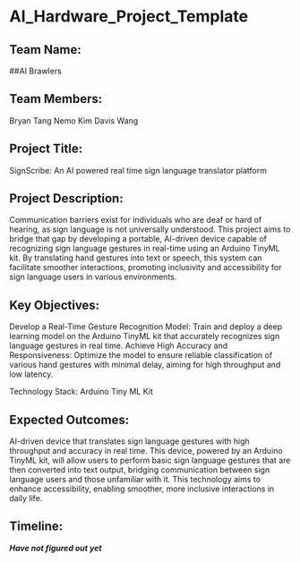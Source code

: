 # AI_Hardware_Project_Template

## Team Name: 
##AI Brawlers

## Team Members:
Bryan Tang 
Nemo Kim 
Davis Wang

## Project Title:
SignScribe: An AI powered real time sign language translator platform

## Project Description:
Communication barriers exist for individuals who are deaf or hard of hearing, as sign language is not universally understood. This project aims to bridge that gap by developing a portable, AI-driven device capable of recognizing sign language gestures in real-time using an Arduino TinyML kit. By translating hand gestures into text or speech, this system can facilitate smoother interactions, promoting inclusivity and accessibility for sign language users in various environments.

## Key Objectives:
Develop a Real-Time Gesture Recognition Model: Train and deploy a deep learning model on the Arduino TinyML kit that accurately recognizes sign language gestures in real time.
Achieve High Accuracy and Responsiveness: Optimize the model to ensure reliable classification of various hand gestures with minimal delay, aiming for high throughput and low latency.

Technology Stack: Arduino Tiny ML Kit

## Expected Outcomes:
AI-driven device that translates sign language gestures with high throughput and accuracy in real time. This device, powered by an Arduino TinyML kit, will allow users to perform basic sign language gestures that are then converted into text output, bridging communication between sign language users and those unfamiliar with it. This technology aims to enhance accessibility, enabling smoother, more inclusive interactions in daily life.

## Timeline:
***Have not figured out yet***
